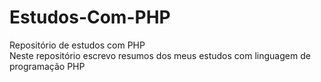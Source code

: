 # Estudos-Com-PHP
Repositório de estudos com PHP
<br>
Neste repositório escrevo resumos dos meus estudos com linguagem de programação PHP
